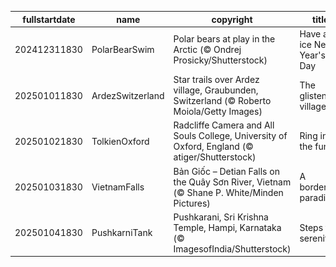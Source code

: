 |fullstartdate|name|copyright|title|image|
|--|--|--|--|--|
202412311830|PolarBearSwim|Polar bears at play in the Arctic (© Ondrej Prosicky/Shutterstock)|Have an ice New Year's Day|![](/en-IN/2025/01/202412311830PolarBearSwim.jpg)|
202501011830|ArdezSwitzerland|Star trails over Ardez village, Graubunden, Switzerland (© Roberto Moiola/Getty Images)|The glistening village|![](/en-IN/2025/01/202501011830ArdezSwitzerland.jpg)|
202501021830|TolkienOxford|Radcliffe Camera and All Souls College, University of Oxford, England (© atiger/Shutterstock)|Ring in the fun|![](/en-IN/2025/01/202501021830TolkienOxford.jpg)|
202501031830|VietnamFalls|Bản Giốc – Detian Falls on the Quây Sơn River, Vietnam (© Shane P. White/Minden Pictures)|A borderline paradise|![](/en-IN/2025/01/202501031830VietnamFalls.jpg)|
202501041830|PushkarniTank|Pushkarani, Sri Krishna Temple, Hampi, Karnataka (© ImagesofIndia/Shutterstock)|Steps to serenity|![](/en-IN/2025/01/202501041830PushkarniTank.jpg)|
